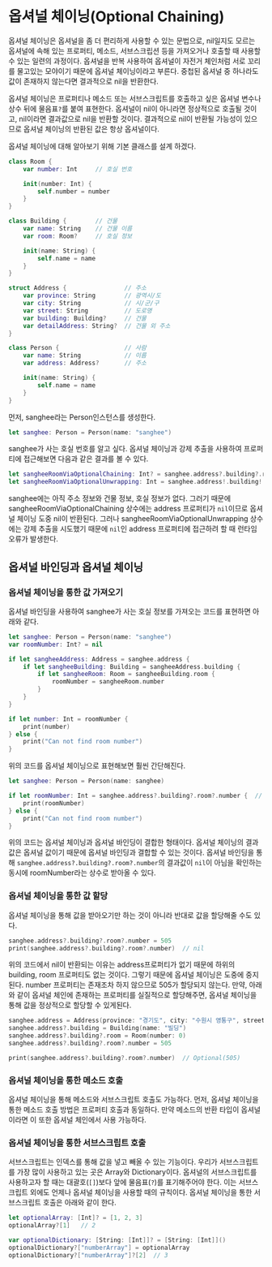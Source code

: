 # 옵셔널 체이닝(Optional Chaining)
옵셔널 체이닝은 옵셔널을 좀 더 편리하게 사용할 수 있는 문법으로, nil일지도 모르는 옵셔널에 속해 있는 프로퍼티, 메소드, 서브스크립션 등을 가져오거나 호출할 때 사용할 수 있는 일련의 과정이다. 옵셔널을 반복 사용하여 옵셔널이 자전거 체인처럼 서로 꼬리를 물고있는 모야이기 때문에 옵셔널 체이닝이라고 부른다. 중첩된 옵셔널 중 하나라도 값이 존재하지 않는다면 결과적으로 nil을 반환한다.

옵셔널 체이닝은 프로퍼티나 메소드 또는 서브스크립트를 호출하고 싶은 옵셔널 변수나 상수 뒤에 물음표`?`를 붙여 표현한다. 옵셔널이 nil이 아니라면 정상적으로 호출될 것이고, nil이라면 결과값으로 nil을 반환할 것이다. 결과적으로 nil이 반환될 가능성이 있으므로 옵셔널 체이닝의 반환된 값은 항상 옵셔널이다. 

옵셔널 체이닝에 대해 알아보기 위해 기본 클래스를 설계 하겠다.
```swift
class Room {
	var number: Int		// 호실 번호

	init(number: Int) {
		self.number = number
	}
}

class Building {		// 건물
	var name: String	// 건물 이름
	var room: Room?		// 호실 정보

	init(name: String) {
		self.name = name
	}
}

struct Address {				// 주소
	var province: String		// 광역시/도 
	var city: String			// 시/군/구
	var street: String			// 도로명
	var building: Building?		// 건물
	var detailAddress: String?	// 건물 외 주소
}

class Person {					// 사람
	var name: String			// 이름
	var address: Address?		// 주소

	init(name: String) {
		self.name = name
	}
}

```

먼저, sanghee라는 Person인스턴스를 생성한다.

```swift
let sanghee: Person = Person(name: "sanghee")
```
sanghee가 사는 호실 번호를 알고 싶다. 옵셔널 체이닝과 강제 추출을 사용하여 프로퍼티에 접근해보면 다음과 같은 결과를 볼 수 있다.

```swift
let sangheeRoomViaOptionalChaining: Int? = sanghee.address?.building?.room?.number		// nil
let sangheeRoomViaOptionalUnwrapping: Int = sanghee.address!.building!.room!.number 	// 오류 발생
```
sanghee에는 아직 주소 정보와 건물 정보, 호실 정보가 없다. 그러기 때문에 sangheeRoomViaOptionalChaining 상수에는 address 프로퍼티가 `nil`이므로 옵셔널 체이닝 도중 nil이 반환된다. 그러나 sangheeRoomViaOptionalUnwrapping 상수에는 강제 추출을 시도했기 때문에 `nil`인 address 프로퍼티에 접근하려 할 때 런타임 오류가 발생한다. 

## 옵셔널 바인딩과 옵셔널 체이닝 

### 옵셔널 체이닝을 통한 값 가져오기 
옵셔널 바인딩을 사용하여 sanghee가 사는 호실 정보를 가져오는 코드를 표현하면 아래와 같다.
```swift
let sanghee: Person = Person(name: "sanghee")
var roomNumber: Int? = nil

if let sangheeAddress: Address = sanghee.address {
	if let sangheeBuilding: Building = sangheeAddress.building {
		if let sangheeRoom: Room = sangheeBuilding.room {
			roomNumber = sangheeRoom.number
		}
	}
}

if let number: Int = roomNumber {
	print(number)
} else {
	print("Can not find room number")
}
```
위의 코드를 옵셔널 체이닝으로 표현해보면 훨씬 간단해진다.
```swift
let sanghee: Person = Person(name: sanghee)

if let roomNumber: Int = sanghee.address?.building?.room?.number {	// address가 nil이기 때문에 building체크하지 않고 nil반환
	print(roomNumber)
} else {
	print("Can not find room number")
}
```

위의 코드는 옵셔널 체이닝과 옵셔널 바인딩이 결합한 형태이다. 옵셔널 체이닝의 결과값은 옵셔널 값이기 때문에 옵셔널 바인딩과 결합할 수 있는 것이다. 옵셔널 바인딩을 통해 `sanghee.address?.building?.room?.number`의 결과값이 `nil`이 아님을 확인하는 동시에 roomNumber라는 상수로 받아올 수 있다.

### 옵셔널 체이닝을 통한 값 할당
옵셔널 체이닝을 통해 값을 받아오기만 하는 것이 아니라 반대로 값을 할당해줄 수도 있다. 
```swift
sanghee.address?.building?.room?.number = 505
print(sanghee.address?.building?.room?.number)	// nil
```
위의 코드에서 nil이 반환되는 이유는 address프로퍼티가 없기 때문에 하위의 building, room 프로퍼티도 없는 것이다. 그렇기 때문에 옵셔널 체이닝은 도중에 중지된다. number 프로퍼티는 존재조차 하지 않으므로 505가 할당되지 않는다. 만약, 아래와 같이 옵셔널 체인에 존재하는 프로퍼티를 실질적으로 할당해주면, 옵셔널 체이닝을 통해 값을 정상적으로 할당할 수 있게된다. 

```swift
sanghee.address = Address(province: "경기도", city: "수원시 영통구", street: "법조로", building: nil, detailAddress: nil)
sanghee.address?.building = Building(name: "빌딩")
sanghee.address?.building?.room = Room(number: 0)
sanghee.address?.building?.room?.number = 505

print(sanghee.address?.building?.room?.number)	// Optional(505)
```

### 옵셔널 체이닝을 통한 메소드 호출
옵셔널 체이닝을 통해 메소드와 서브스크립트 호출도 가능하다. 먼저, 옵셔널 체이닝을 통한 메소드 호출 방법은 프로퍼티 호출과 동일하다. 만약 메소드의 반환 타입이 옵셔널이라면 이 또한 옵셔널 체인에서 사용 가능하다. 

### 옵셔널 체이닝을 통한 서브스크립트 호출
서브스크립트는 인덱스를 통해 값을 넣고 빼올 수 있는 기능이다. 우리가 서브스크립트를 가장 많이 사용하고 있는 곳은 Array와 Dictionary이다. 옵셔널의 서브스크립트를 사용하고자 할 때는 대괄호(`[]`)보다 앞에 물음표(`?`)를 표기해주어야 한다. 이는 서브스크립트 외에도 언제나 옵셔널 체이닝을 사용할 때의 규칙이다. 옵셔널 체이닝을 통한 서브스크립트 호출은 아래와 같이 한다.
```swift
let optionalArray: [Int]? = [1, 2, 3]
optionalArray?[1]	// 2

var optionalDictionary: [String: [Int]]? = [String: [Int]]()
optionalDictionary?["numberArray"] = optionalArray
optionalDictionary?["numberArray"]?[2]	// 3
```







